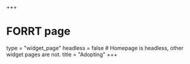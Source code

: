 +++
# FORRT page
type = "widget_page"
headless = false  # Homepage is headless, other widget pages are not.
title = "Adopting"
+++
